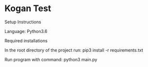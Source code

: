# Kogan Test

Setup Instructions

Language: Python3.6

Required installations

In the root directory of the project run:
pip3 install -r requirements.txt

Run program with command:
python3 main.py
